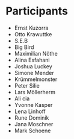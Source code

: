 # Participants

* Ernst Kuzorra
* Otto Krawuttke
* S.E.B
* Big Bird
* Maximilian Nöthe
* Alina Esfahani
* Joshua Luckey
* Simone Mender
* Krümmelmonster
* Peter Silie
* Lars Möllerherm
* Ali cia
* Yvonne Kasper
* Lena Linhoff
* Rune Dominik
* Jana Moschner
* Mark Schoene
